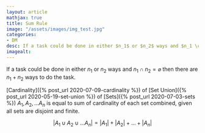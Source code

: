 ```yaml
---
layout: article
mathjax: true
title: Sum Rule
image: "/assets/images/img_test.jpg"
categories:
- DM
desc: If a task could be done in either $n_1$ or $n_2$ ways and $n_1 \cap n_2 = \varnothing$ then there are $n_1 + n_2$ ways to do the task. 
imagealt: 
---
```


If a task could be done in either $n_1$ or $n_2$ ways and $n_1 \cap n_2 = \varnothing$ then there are $n_1 + n_2$ ways to do the task.


































































































































































































































































































































































[Cardinality]({% post_url 2020-07-09-cardinality %}) of [Set Union]({% post_url 2020-05-19-set-union %}) of [Sets]({% post_url 2020-07-03-sets %}) $A_1, A_2, \dots A_n$ is equal to sum of cardinality of each set combined, given all sets are disjoint and finite.

































































































































































































































































































































































$$|A_1 \cup A_2 \cup \dots A_n| = |A_1| + |A_2| + \dots + |A_n|$$
































































































































































































































































































































































